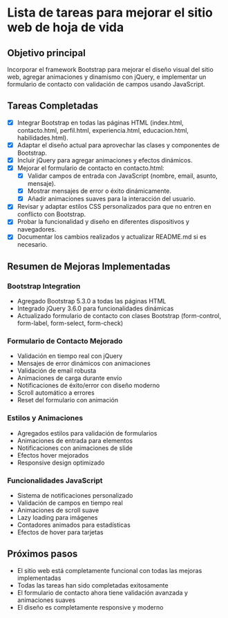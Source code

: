 # Lista de tareas para mejorar el sitio web de hoja de vida

## Objetivo principal
Incorporar el framework Bootstrap para mejorar el diseño visual del sitio web, agregar animaciones y dinamismo con jQuery, e implementar un formulario de contacto con validación de campos usando JavaScript.

## Tareas Completadas

- [x] Integrar Bootstrap en todas las páginas HTML (index.html, contacto.html, perfil.html, experiencia.html, educacion.html, habilidades.html).
- [x] Adaptar el diseño actual para aprovechar las clases y componentes de Bootstrap.
- [x] Incluir jQuery para agregar animaciones y efectos dinámicos.
- [x] Mejorar el formulario de contacto en contacto.html:
  - [x] Validar campos de entrada con JavaScript (nombre, email, asunto, mensaje).
  - [x] Mostrar mensajes de error o éxito dinámicamente.
  - [x] Añadir animaciones suaves para la interacción del usuario.
- [x] Revisar y adaptar estilos CSS personalizados para que no entren en conflicto con Bootstrap.
- [x] Probar la funcionalidad y diseño en diferentes dispositivos y navegadores.
- [x] Documentar los cambios realizados y actualizar README.md si es necesario.

## Resumen de Mejoras Implementadas

### Bootstrap Integration
- Agregado Bootstrap 5.3.0 a todas las páginas HTML
- Integrado jQuery 3.6.0 para funcionalidades dinámicas
- Actualizado formulario de contacto con clases Bootstrap (form-control, form-label, form-select, form-check)

### Formulario de Contacto Mejorado
- Validación en tiempo real con jQuery
- Mensajes de error dinámicos con animaciones
- Validación de email robusta
- Animaciones de carga durante envío
- Notificaciones de éxito/error con diseño moderno
- Scroll automático a errores
- Reset del formulario con animación

### Estilos y Animaciones
- Agregados estilos para validación de formularios
- Animaciones de entrada para elementos
- Notificaciones con animaciones de slide
- Efectos hover mejorados
- Responsive design optimizado

### Funcionalidades JavaScript
- Sistema de notificaciones personalizado
- Validación de campos en tiempo real
- Animaciones de scroll suave
- Lazy loading para imágenes
- Contadores animados para estadísticas
- Efectos de hover para tarjetas

## Próximos pasos
- El sitio web está completamente funcional con todas las mejoras implementadas
- Todas las tareas han sido completadas exitosamente
- El formulario de contacto ahora tiene validación avanzada y animaciones suaves
- El diseño es completamente responsive y moderno
